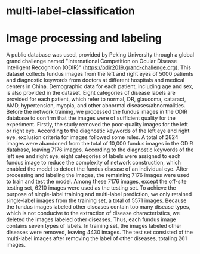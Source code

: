 # multi-label-classification

# Image processing and labeling
A public database was used, provided by Peking University through a global grand challenge named "International Competition on Ocular Disease Intelligent Recognition (ODIR)" (https://odir2019.grand-challenge.org). This dataset collects fundus images from the left and right eyes of 5000 patients and diagnostic keywords from doctors at different hospitals and medical centers in China. Demographic data for each patient, including age and sex, is also provided in the dataset. Eight categories of disease labels are provided for each patient, which refer to normal, DR, glaucoma, cataract, AMD, hypertension, myopia, and other abnormal diseases/abnormalities. Before the network training, we processed the fundus images in the ODIR database to confirm that the images were of sufficient quality for the experiment. Firstly, the study removed the poor-quality images for the left or right eye. According to the diagnostic keywords of the left eye and right eye, exclusion criteria for images followed some rules. A total of 2824 images were abandoned from the total of 10,000 fundus images in the ODIR database, leaving 7176 images. According to the diagnostic keywords of the left eye and right eye, eight categories of labels were assigned to each fundus image to reduce the complexity of network construction, which enabled the model to detect the fundus disease of an individual eye. After processing and labeling the images, the remaining 7176 images were used to train and test the model. Among these 7176 images, except the off-site testing set, 6210 images were used as the testing set. To achieve the purpose of single-label training and multi-label prediction, we only retained single-label images from the training set, a total of 5571 images. Because the fundus images labeled other diseases contain too many disease types, which is not conducive to the extraction of disease characteristics, we deleted the images labeled other diseases. Thus, each fundus image contains seven types of labels. In training set, the images labeled other diseases were removed, leaving 4430 images. The test set consisted of the multi-label images after removing the label of other diseases, totaling 261 images.

